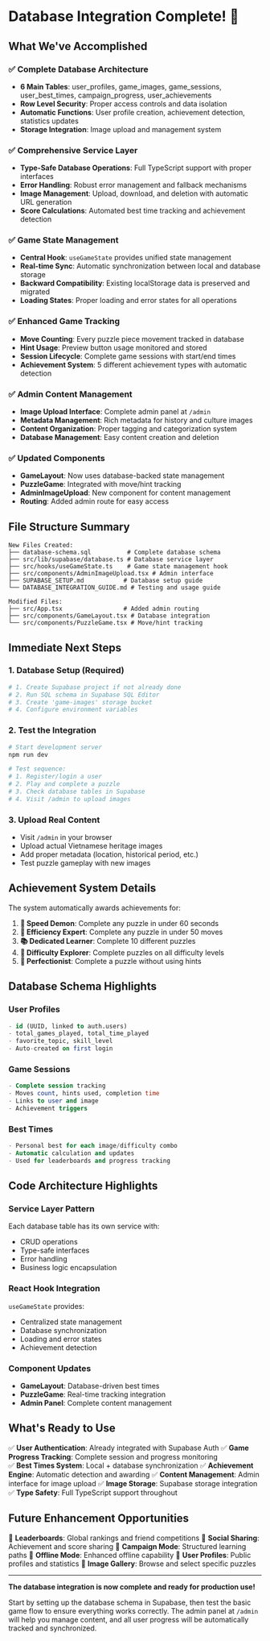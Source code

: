 # Database Integration Complete! 🎉

## What We've Accomplished

### ✅ **Complete Database Architecture**

- **6 Main Tables**: user_profiles, game_images, game_sessions, user_best_times, campaign_progress, user_achievements
- **Row Level Security**: Proper access controls and data isolation
- **Automatic Functions**: User profile creation, achievement detection, statistics updates
- **Storage Integration**: Image upload and management system

### ✅ **Comprehensive Service Layer**

- **Type-Safe Database Operations**: Full TypeScript support with proper interfaces
- **Error Handling**: Robust error management and fallback mechanisms
- **Image Management**: Upload, download, and deletion with automatic URL generation
- **Score Calculations**: Automated best time tracking and achievement detection

### ✅ **Game State Management**

- **Central Hook**: `useGameState` provides unified state management
- **Real-time Sync**: Automatic synchronization between local and database storage
- **Backward Compatibility**: Existing localStorage data is preserved and migrated
- **Loading States**: Proper loading and error states for all operations

### ✅ **Enhanced Game Tracking**

- **Move Counting**: Every puzzle piece movement tracked in database
- **Hint Usage**: Preview button usage monitored and stored
- **Session Lifecycle**: Complete game sessions with start/end times
- **Achievement System**: 5 different achievement types with automatic detection

### ✅ **Admin Content Management**

- **Image Upload Interface**: Complete admin panel at `/admin`
- **Metadata Management**: Rich metadata for history and culture images
- **Content Organization**: Proper tagging and categorization system
- **Database Management**: Easy content creation and deletion

### ✅ **Updated Components**

- **GameLayout**: Now uses database-backed state management
- **PuzzleGame**: Integrated with move/hint tracking
- **AdminImageUpload**: New component for content management
- **Routing**: Added admin route for easy access

## File Structure Summary

```
New Files Created:
├── database-schema.sql          # Complete database schema
├── src/lib/supabase/database.ts # Database service layer
├── src/hooks/useGameState.ts    # Game state management hook
├── src/components/AdminImageUpload.tsx # Admin interface
├── SUPABASE_SETUP.md           # Database setup guide
└── DATABASE_INTEGRATION_GUIDE.md # Testing and usage guide

Modified Files:
├── src/App.tsx                 # Added admin routing
├── src/components/GameLayout.tsx # Database integration
└── src/components/PuzzleGame.tsx # Move/hint tracking
```

## Immediate Next Steps

### 1. **Database Setup** (Required)

```bash
# 1. Create Supabase project if not already done
# 2. Run SQL schema in Supabase SQL Editor
# 3. Create 'game-images' storage bucket
# 4. Configure environment variables
```

### 2. **Test the Integration**

```bash
# Start development server
npm run dev

# Test sequence:
# 1. Register/login a user
# 2. Play and complete a puzzle
# 3. Check database tables in Supabase
# 4. Visit /admin to upload images
```

### 3. **Upload Real Content**

- Visit `/admin` in your browser
- Upload actual Vietnamese heritage images
- Add proper metadata (location, historical period, etc.)
- Test puzzle gameplay with new images

## Achievement System Details

The system automatically awards achievements for:

1. **🏃 Speed Demon**: Complete any puzzle in under 60 seconds
2. **🎯 Efficiency Expert**: Complete any puzzle in under 50 moves
3. **📚 Dedicated Learner**: Complete 10 different puzzles
4. **🎲 Difficulty Explorer**: Complete puzzles on all difficulty levels
5. **🎨 Perfectionist**: Complete a puzzle without using hints

## Database Schema Highlights

### User Profiles

```sql
- id (UUID, linked to auth.users)
- total_games_played, total_time_played
- favorite_topic, skill_level
- Auto-created on first login
```

### Game Sessions

```sql
- Complete session tracking
- Moves count, hints used, completion time
- Links to user and image
- Achievement triggers
```

### Best Times

```sql
- Personal best for each image/difficulty combo
- Automatic calculation and updates
- Used for leaderboards and progress tracking
```

## Code Architecture Highlights

### Service Layer Pattern

Each database table has its own service with:

- CRUD operations
- Type-safe interfaces
- Error handling
- Business logic encapsulation

### React Hook Integration

`useGameState` provides:

- Centralized state management
- Database synchronization
- Loading and error states
- Achievement detection

### Component Updates

- **GameLayout**: Database-driven best times
- **PuzzleGame**: Real-time tracking integration
- **Admin Panel**: Complete content management

## What's Ready to Use

✅ **User Authentication**: Already integrated with Supabase Auth
✅ **Game Progress Tracking**: Complete session and progress monitoring  
✅ **Best Times System**: Local + database synchronization
✅ **Achievement Engine**: Automatic detection and awarding
✅ **Content Management**: Admin interface for image upload
✅ **Image Storage**: Supabase storage integration
✅ **Type Safety**: Full TypeScript support throughout

## Future Enhancement Opportunities

🔮 **Leaderboards**: Global rankings and friend competitions
🔮 **Social Sharing**: Achievement and score sharing
🔮 **Campaign Mode**: Structured learning paths
🔮 **Offline Mode**: Enhanced offline capability
🔮 **User Profiles**: Public profiles and statistics
🔮 **Image Gallery**: Browse and select specific puzzles

---

**The database integration is now complete and ready for production use!**

Start by setting up the database schema in Supabase, then test the basic game flow to ensure everything works correctly. The admin panel at `/admin` will help you manage content, and all user progress will be automatically tracked and synchronized.

